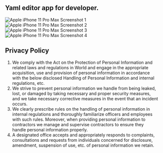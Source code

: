 ## Yaml editor app for developer.

![Apple iPhone 11 Pro Max Screenshot 1](https://tva1.sinaimg.cn/large/008vxvgGgy1h95jixy3v6j30560b7q2x.jpg)![Apple iPhone 11 Pro Max Screenshot 2](https://tva1.sinaimg.cn/large/008vxvgGgy1h95jltgb0xj30560b7t8q.jpg)![Apple iPhone 11 Pro Max Screenshot 3](https://tva1.sinaimg.cn/large/008vxvgGgy1h95jm9q74gj30560b7aa0.jpg)![Apple iPhone 11 Pro Max Screenshot 4](https://tva1.sinaimg.cn/large/008vxvgGgy1h95jmq80bwj30560b7749.jpg)


## Privacy Policy

1. We comply with the Act on the Protection of Personal Information and related laws and regulations in World and engage in the appropriate acquisition, use and provision of personal information in accordance with the below disclosed Handling of Personal Information and internal regulations, etc.
2. We strive to prevent personal information we handle from being leaked, lost, or damaged by taking necessary and proper security measures, and we take necessary corrective measures in the event that an incident occurs.
3. We clearly prescribe rules on the handling of personal information in internal regulations and thoroughly familiarize officers and employees with such rules. Moreover, when providing personal information to contractors we manage and supervise contractors to ensure they handle personal information properly.
4. A designated office accepts and appropriately responds to complaints, consultations and requests from individuals concerned for disclosure, amendment, suspension of use, etc. of personal information we retain.

